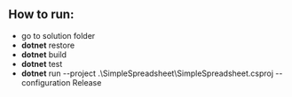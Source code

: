 ## How to run:
- go to solution folder
- **dotnet** restore
- **dotnet** build
- **dotnet** test
- **dotnet** run --project .\SimpleSpreadsheet\SimpleSpreadsheet.csproj --configuration Release 
